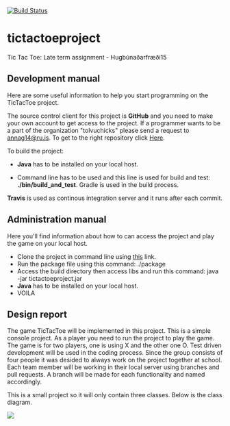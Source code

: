 [![Build Status](https://travis-ci.org/tolvuchicks/tictactoeproject.png)](https://travis-ci.org/tolvuchicks/tictactoeproject)

# tictactoeproject
Tic Tac Toe: Late term assignment - Hugbúnaðarfræði15

## Development manual

Here are some useful information to help you start programming on the TicTacToe project.

The source control client for this project is **GitHub** and you need to make your own account to get access to the project. If a programmer wants to be a part of the organization "tolvuchicks" please send a request to annag14@ru.is. To get to the right repository click [Here](https://github.com/tolvuchicks/tictactoeproject). 

To build the project:  
  
* **Java** has to be installed on your local host.  

* Command line has to be used and this line is used for build and test: **./bin/build_and_test**. Gradle is used in the build process.

**Travis** is used as continous integration server and it runs after each commit. 


## Administration manual

Here you'll find information about how to can access the project and play the game on your local host. 
  
  * Clone the project in command line using [this](https://github.com/tolvuchicks/tictactoeproject) link.
  * Run the package file using this command: ./package
  * Access the build directory then access libs and run this command: java -jar tictactoeproject.jar
  * **Java** has to be installed on your local host. 
  * VOILA

## Design report
The game TicTacToe will be implemented in this project. This is a simple console project. As a player you need to run the project to play the game. The game is for two players, one is using X and the other one O. Test driven development will be used in the coding process. Since the group consists of four people it was desided to always work on the project together at school. Each team member will be working in their local server using branches and pull requests. A branch will be made for each functionality and named accordingly.

This is a small project so it will only contain three classes. Below is the class diagram. 

![](http://i66.tinypic.com/35i88w1.png)
